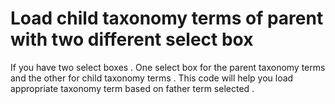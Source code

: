 <h1>Load child taxonomy terms of parent with two different select box</h1>

If you have two select boxes . One select box for the parent taxonomy terms and the other for child taxonomy terms . This code will help you load appropriate taxonomy term based on father term selected .

